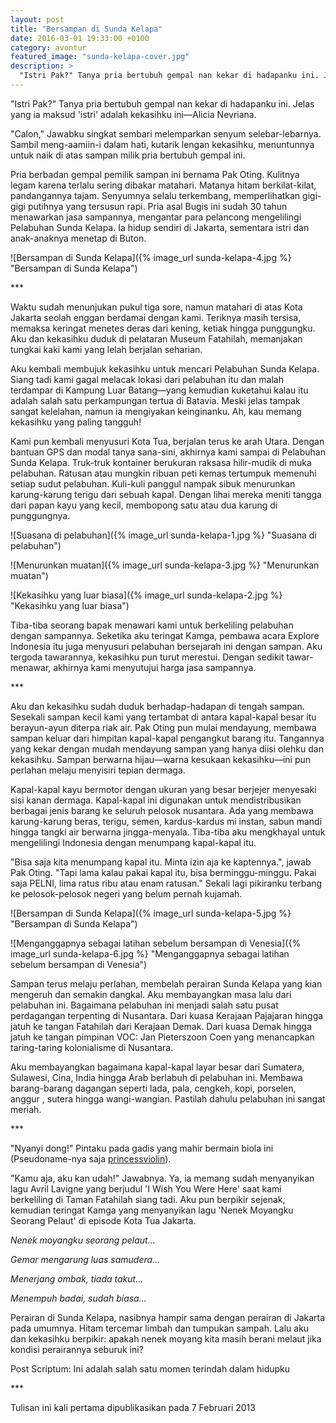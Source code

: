 ```yaml
---
layout: post
title: "Bersampan di Sunda Kelapa"
date: 2016-03-01 19:33:00 +0100
category: avontur
featured_image: "sunda-kelapa-cover.jpg"
description: >
  "Istri Pak?" Tanya pria bertubuh gempal nan kekar di hadapanku ini. Jelas yang ia maksud 'istri' adalah kekasihku ini—Alicia Nevriana.
---
```


"Istri Pak?" Tanya pria bertubuh gempal nan kekar di hadapanku ini. Jelas yang ia maksud 'istri' adalah kekasihku ini—Alicia Nevriana.

"Calon," Jawabku singkat sembari melemparkan senyum selebar-lebarnya. Sambil meng-aamiin-i dalam hati, kutarik lengan kekasihku, menuntunnya untuk naik di atas sampan milik pria bertubuh gempal ini.

Pria berbadan gempal pemilik sampan ini bernama Pak Oting. Kulitnya legam karena terlalu sering dibakar matahari. Matanya hitam berkilat-kilat, pandangannya tajam. Senyumnya selalu terkembang, memperlihatkan gigi-gigi putihnya yang tersusun rapi. Pria asal Bugis ini sudah 30 tahun menawarkan jasa sampannya, mengantar para pelancong mengelilingi Pelabuhan Sunda Kelapa. Ia hidup sendiri di Jakarta, sementara istri dan anak-anaknya menetap di Buton.

![Bersampan di Sunda Kelapa]({% image_url sunda-kelapa-4.jpg %} "Bersampan di Sunda Kelapa")

\*\*\*

Waktu sudah menunjukan pukul tiga sore, namun matahari di atas Kota Jakarta seolah enggan berdamai dengan kami. Teriknya masih tersisa, memaksa keringat menetes deras dari kening, ketiak hingga punggungku. Aku dan kekasihku duduk di pelataran Museum Fatahilah, memanjakan tungkai kaki kami yang lelah berjalan seharian.

Aku kembali membujuk kekasihku untuk mencari Pelabuhan Sunda Kelapa. Siang tadi kami gagal melacak lokasi dari pelabuhan itu dan malah terdampar di Kampung Luar Batang—yang kemudian kuketahui kalau itu adalah salah satu perkampungan tertua di Batavia. Meski jelas tampak sangat kelelahan, namun ia mengiyakan keinginanku. Ah, kau memang kekasihku yang paling tangguh!

Kami pun kembali menyusuri Kota Tua, berjalan terus ke arah Utara. Dengan bantuan GPS dan modal tanya sana-sini, akhirnya kami sampai di Pelabuhan Sunda Kelapa. Truk-truk kontainer berukuran raksasa hilir-mudik di muka pelabuhan. Ratusan atau mungkin ribuan peti kemas tertumpuk memenuhi setiap sudut pelabuhan. Kuli-kuli panggul nampak sibuk menurunkan karung-karung terigu dari sebuah kapal. Dengan lihai mereka meniti tangga dari papan kayu yang kecil, membopong satu atau dua karung di punggungnya.

![Suasana di pelabuhan]({% image_url sunda-kelapa-1.jpg %} "Suasana di pelabuhan")

![Menurunkan muatan]({% image_url sunda-kelapa-3.jpg %} "Menurunkan muatan")

![Kekasihku yang luar biasa]({% image_url sunda-kelapa-2.jpg %} "Kekasihku yang luar biasa")

Tiba-tiba seorang bapak menawari kami untuk berkeliling pelabuhan dengan sampannya. Seketika aku teringat Kamga, pembawa acara Explore Indonesia itu juga menyusuri pelabuhan bersejarah ini dengan sampan. Aku tergoda tawarannya, kekasihku pun turut merestui. Dengan sedikit tawar-menawar, akhirnya kami menyutujui harga jasa sampannya.

\*\*\*

Aku dan kekasihku sudah duduk berhadap-hadapan di tengah sampan. Sesekali sampan kecil kami yang tertambat di antara kapal-kapal besar itu berayun-ayun diterpa riak air. Pak Oting pun mulai mendayung, membawa sampan keluar dari himpitan kapal-kapal pengangkut barang itu. Tangannya yang kekar dengan mudah mendayung sampan yang hanya diisi olehku dan kekasihku. Sampan berwarna hijau—warna kesukaan kekasihku—ini pun perlahan melaju menyisiri tepian dermaga.

Kapal-kapal kayu bermotor dengan ukuran yang besar berjejer menyesaki sisi kanan dermaga. Kapal-kapal ini digunakan untuk mendistribusikan berbagai jenis barang ke seluruh pelosok nusantara. Ada yang membawa karung-karung beras, terigu, semen, kardus-kardus mi instan, sabun mandi hingga tangki air berwarna jingga-menyala. Tiba-tiba aku mengkhayal untuk mengelilingi Indonesia dengan menumpang kapal-kapal itu.

"Bisa saja kita menumpang kapal itu. Minta izin aja ke kaptennya.", jawab Pak Oting. "Tapi lama kalau pakai kapal itu, bisa berminggu-minggu. Pakai saja PELNI, lima ratus ribu atau enam ratusan." Sekali lagi pikiranku terbang ke pelosok-pelosok negeri yang belum pernah kujamah.

![Bersampan di Sunda Kelapa]({% image_url sunda-kelapa-5.jpg %} "Bersampan di Sunda Kelapa")

![Menganggapnya sebagai latihan sebelum bersampan di Venesia]({% image_url sunda-kelapa-6.jpg %} "Menganggapnya sebagai latihan sebelum bersampan di Venesia")

Sampan terus melaju perlahan, membelah perairan Sunda Kelapa yang kian mengeruh dan semakin dangkal. Aku membayangkan masa lalu dari pelabuhan ini. Bagaimana pelabuhan ini menjadi salah satu pusat perdagangan terpenting di Nusantara. Dari kuasa Kerajaan Pajajaran hingga jatuh ke tangan Fatahilah dari Kerajaan Demak. Dari kuasa Demak hingga jatuh ke tangan pimpinan VOC: Jan Pieterszoon Coen yang menancapkan taring-taring kolonialisme di Nusantara.

Aku membayangkan bagaimana kapal-kapal layar besar dari Sumatera, Sulawesi, Cina, India hingga Arab berlabuh di pelabuhan ini. Membawa barang-barang dagangan seperti lada, pala, cengkeh, kopi, porselen, anggur , sutera hingga wangi-wangian. Pastilah dahulu pelabuhan ini sangat meriah.

\*\*\*

"Nyanyi dong!" Pintaku pada gadis yang mahir bermain biola ini (Pseudoname-nya saja [princessviolin](https://www.instagram.com/princessviolin)).

"Kamu aja, aku kan udah!" Jawabnya. Ya, ia memang sudah menyanyikan lagu Avril Lavigne yang berjudul 'I Wish You Were Here' saat kami berkeliling di Taman Fatahilah siang tadi. Aku pun berpikir sejenak, kemudian teringat Kamga yang menyanyikan lagu 'Nenek Moyangku Seorang Pelaut' di episode Kota Tua Jakarta.

*Nenek moyangku seorang pelaut...*

*Gemar mengarung luas samudera...*

*Menerjang ombak, tiada takut...*

*Menempuh badai, sudah biasa...*

Perairan di Sunda Kelapa, nasibnya hampir sama dengan perairan di Jakarta pada umumnya. Hitam tercemar limbah dan tumpukan sampah. Lalu aku dan kekasihku berpikir: apakah nenek moyang kita masih berani melaut jika kondisi perairannya seburuk ini?

Post Scriptum:
Ini adalah salah satu momen terindah dalam hidupku

\*\*\*

Tulisan ini kali pertama dipublikasikan pada 7 Februari 2013
